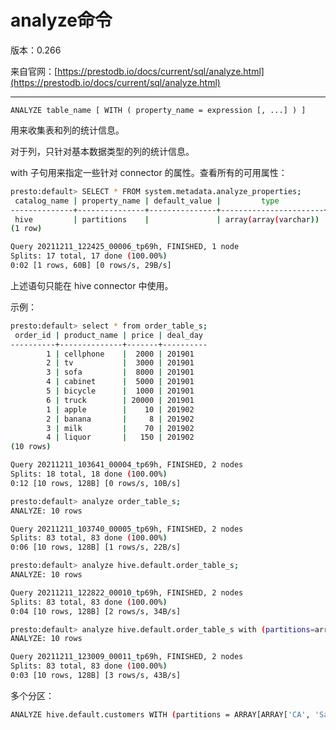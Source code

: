 # analyze命令

版本：0.266

来自官网：[https://prestodb.io/docs/current/sql/analyze.html](https://prestodb.io/docs/current/sql/analyze.html)

------------------------------------------------------------

	ANALYZE table_name [ WITH ( property_name = expression [, ...] ) ]

用来收集表和列的统计信息。

对于列，只针对基本数据类型的列的统计信息。

with 子句用来指定一些针对 connector 的属性。查看所有的可用属性：

```sh
presto:default> SELECT * FROM system.metadata.analyze_properties;
 catalog_name | property_name | default_value |         type          |        description        
--------------+---------------+---------------+-----------------------+---------------------------
 hive         | partitions    |               | array(array(varchar)) | Partitions to be analyzed 
(1 row)

Query 20211211_122425_00006_tp69h, FINISHED, 1 node
Splits: 17 total, 17 done (100.00%)
0:02 [1 rows, 60B] [0 rows/s, 29B/s]

```

上述语句只能在 hive connector 中使用。

示例：

```sh
presto:default> select * from order_table_s;
 order_id | product_name | price | deal_day 
----------+--------------+-------+----------
        1 | cellphone    |  2000 | 201901   
        2 | tv           |  3000 | 201901   
        3 | sofa         |  8000 | 201901   
        4 | cabinet      |  5000 | 201901   
        5 | bicycle      |  1000 | 201901   
        6 | truck        | 20000 | 201901   
        1 | apple        |    10 | 201902   
        2 | banana       |     8 | 201902   
        3 | milk         |    70 | 201902   
        4 | liquor       |   150 | 201902   
(10 rows)

Query 20211211_103641_00004_tp69h, FINISHED, 2 nodes
Splits: 18 total, 18 done (100.00%)
0:12 [10 rows, 128B] [0 rows/s, 10B/s]
```

```sh
presto:default> analyze order_table_s;
ANALYZE: 10 rows

Query 20211211_103740_00005_tp69h, FINISHED, 2 nodes
Splits: 83 total, 83 done (100.00%)
0:06 [10 rows, 128B] [1 rows/s, 22B/s]
```

```sh
presto:default> analyze hive.default.order_table_s;
ANALYZE: 10 rows

Query 20211211_122822_00010_tp69h, FINISHED, 2 nodes
Splits: 83 total, 83 done (100.00%)
0:04 [10 rows, 128B] [2 rows/s, 34B/s]

```

```sh
presto:default> analyze hive.default.order_table_s with (partitions=array[array['201901'],array['201902']]);
ANALYZE: 10 rows

Query 20211211_123009_00011_tp69h, FINISHED, 2 nodes
Splits: 83 total, 83 done (100.00%)
0:03 [10 rows, 128B] [3 rows/s, 43B/s]

```

多个分区：

```sh
ANALYZE hive.default.customers WITH (partitions = ARRAY[ARRAY['CA', 'San Francisco'], ARRAY['NY', 'NY']]);
```